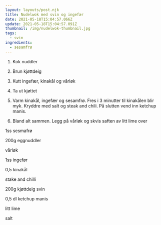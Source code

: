 ```yaml
---
layout: layouts/post.njk
title: Nudelwok med svin og ingefær
date: 2021-05-18T15:04:57.066Z
update: 2021-05-18T15:04:57.091Z
thumbnail: /img/nudelwok-thumbnail.jpg
tags:
  - svin
ingredients:
  - sesamfrø
---
```


1. Kok nuddler

2. Brun kjøttdeig

3. Kutt ingefær, kinakål og vårløk

4. Ta ut kjøttet

5. Varm kinakål, ingefær og sesamfrø. Fres i 3 minutter til kinakålen blir myk. Kryddre med salt og steak and chili. På slutten vend inn ketchup manis.

6. Bland alt sammen. Legg på vårløk og skvis saften av litt lime over

1ss sesmafrø

200g eggnuddler

vårløk

1ss ingefør

0,5 kinakål

stake and chilli

200g kjøttdeig svin

0,5 dl ketchup manis

litt lime

salt
